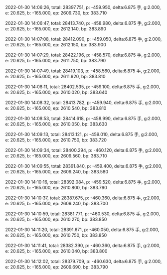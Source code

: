 2022-01-30 14:06:26, total: 28397.751, p: -459.950, delta:6.875 手, g:2.000, e: 20.625, b: -165.000, ep: 2609.730, bp: 383.710

2022-01-30 14:06:47, total: 28413.740, p: -458.980, delta:6.875 手, g:2.000, e: 20.625, b: -165.000, ep: 2612.140, bp: 383.890

2022-01-30 14:07:08, total: 28412.090, p: -459.050, delta:6.875 手, g:2.000, e: 20.625, b: -165.000, ep: 2612.150, bp: 383.900

2022-01-30 14:07:29, total: 28422.196, p: -458.570, delta:6.875 手, g:2.000, e: 20.625, b: -165.000, ep: 2611.750, bp: 383.790

2022-01-30 14:07:49, total: 28419.103, p: -458.560, delta:6.875 手, g:2.000, e: 20.625, b: -165.000, ep: 2611.920, bp: 383.810

2022-01-30 14:08:11, total: 28402.535, p: -459.100, delta:6.875 手, g:2.000, e: 20.625, b: -165.000, ep: 2610.020, bp: 383.640

2022-01-30 14:08:32, total: 28413.782, p: -459.940, delta:6.875 手, g:2.000, e: 20.625, b: -165.000, ep: 2610.540, bp: 383.810

2022-01-30 14:08:53, total: 28414.618, p: -458.990, delta:6.875 手, g:2.000, e: 20.625, b: -165.000, ep: 2610.050, bp: 383.630

2022-01-30 14:09:13, total: 28413.121, p: -459.010, delta:6.875 手, g:2.000, e: 20.625, b: -165.000, ep: 2610.750, bp: 383.720

2022-01-30 14:09:34, total: 28400.294, p: -460.120, delta:6.875 手, g:2.000, e: 20.625, b: -165.000, ep: 2609.560, bp: 383.710

2022-01-30 14:09:55, total: 28391.840, p: -459.400, delta:6.875 手, g:2.000, e: 20.625, b: -165.000, ep: 2609.240, bp: 383.580

2022-01-30 14:10:16, total: 28392.084, p: -459.520, delta:6.875 手, g:2.000, e: 20.625, b: -165.000, ep: 2610.800, bp: 383.790

2022-01-30 14:10:37, total: 28387.675, p: -460.360, delta:6.875 手, g:2.000, e: 20.625, b: -165.000, ep: 2609.240, bp: 383.700

2022-01-30 14:10:59, total: 28381.771, p: -460.530, delta:6.875 手, g:2.000, e: 20.625, b: -165.000, ep: 2610.270, bp: 383.850

2022-01-30 14:11:20, total: 28391.671, p: -460.050, delta:6.875 手, g:2.000, e: 20.625, b: -165.000, ep: 2610.750, bp: 383.850

2022-01-30 14:11:41, total: 28382.390, p: -460.360, delta:6.875 手, g:2.000, e: 20.625, b: -165.000, ep: 2610.040, bp: 383.800

2022-01-30 14:12:02, total: 28379.709, p: -460.630, delta:6.875 手, g:2.000, e: 20.625, b: -165.000, ep: 2609.690, bp: 383.790